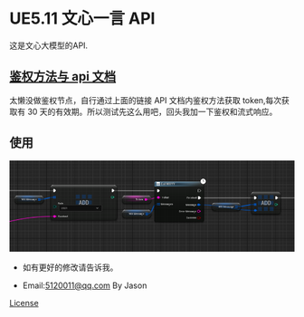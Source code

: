 # UE5.11 文心一言 API

这是文心大模型的API.

## [鉴权方法与 api 文档](https://cloud.baidu.com/doc/WENXINWORKSHOP/s/flfmc9do2)

太懒没做鉴权节点，自行通过上面的链接 API 文档内鉴权方法获取 token,每次获取有 30 天的有效期。所以测试先这么用吧，回头我加一下鉴权和流式响应。

## 使用

![Alt text](Resources/%E5%B1%8F%E5%B9%95%E6%88%AA%E5%9B%BE.png)

* 如有更好的修改请告诉我。

* Email:<5120011@qq.com>
By Jason

[License](LICENSE)

